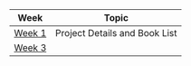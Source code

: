 |Week|Topic|
|:-:|:-:|
|[Week 1](https://github.com/whipppedcream/school/blob/master/economics/week-1.md)|Project Details and Book List|
|[Week 3](https://github.com/whipppedcream/school/blob/master/economics/week-3.md)|

